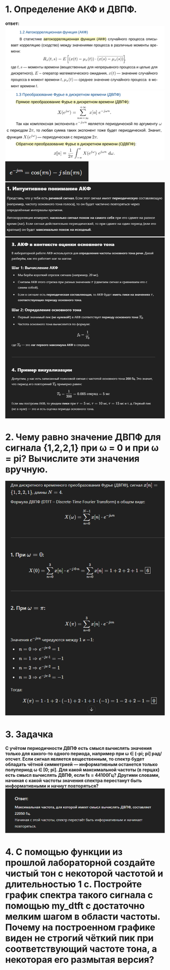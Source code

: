 
# 1. Определение АКФ и ДВПФ.
**ответ:**
![alt text](image-2.png)
![alt text](image-1.png)
![alt text](image-3.png)
![alt text](image-7.png)
![alt text](image-6.png)
# 2. Чему равно значение ДВПФ для сигнала {1,2,2,1} при ω = 0 и при ω = pi? Вычислите эти значения вручную.
![alt text](image-4.png)

# 3. Задачка
**С учётом периодичности ДВПФ есть смысл вычислять значения только для какого-то одного периода, например при ω ∈ (-pi; pi] рад/отсчет. Если сигнал является вещественным, то спектр будет обладать чётной симметрией — информативным останется только полупериод ω ∈ [0; pi]. Для какой максимальной частоты (в герцах) есть смысл вычислять ДВПФ, если fs = 44100Гц? Другими словами, начиная с какой частоты значения спектра перестанут быть информативными и начнут повторяться?**
![alt text](image-5.png)

# 4. С помощью функции из прошлой лабораторной создайте чистый тон с некоторой частотой и длительностью 1 с. Постройте график спектра такого сигнала с помощью my_dtft с достаточно мелким шагом в области частоты. Почему на построенном графике виден не строгий чёткий пик при соответствующий частоте тона, а некоторая его размытая версия?

